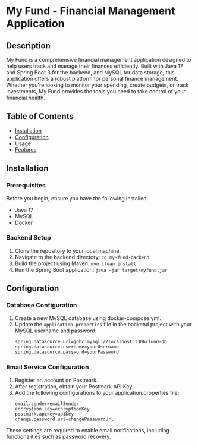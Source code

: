 # My Fund - Financial Management Application

## Description

My Fund is a comprehensive financial management application designed to help users track and manage their finances efficiently. Built with Java 17 and Spring Boot 3 for the backend, and MySQL for data storage, this application offers a robust platform for personal finance management. Whether you're looking to monitor your spending, create budgets, or track investments, My Fund provides the tools you need to take control of your financial health.

## Table of Contents

- [Installation](#installation)
- [Configuration](#configuration)
- [Usage](#usage)
- [Features](#features)

## Installation

### Prerequisites

Before you begin, ensure you have the following installed:
- Java 17
- MySQL
- Docker

### Backend Setup

1. Clone the repository to your local machine.
2. Navigate to the backend directory: `cd my-fund-backend`
3. Build the project using Maven: `mvn clean install`
4. Run the Spring Boot application: `java -jar target/myfund.jar`

## Configuration

### Database Configuration

1. Create a new MySQL database using docker-compose.yml.
2. Update the `application.properties` file in the backend project with your MySQL username and password:
   ```
   spring.datasource.url=jdbc:mysql://localhost:3306/fund-db
   spring.datasource.username=yourUsername
   spring.datasource.password=yourPassword
   ```
   
### Email Service Configuration

1. Register an account on Postmark.
2. After registration, obtain your Postmark API Key.
3. Add the following configurations to your application.properties file:
   ```
   email.sender=emailSender
   encryption.key=ecnryptionKey
   postmark.apikey=apiKey
   change.password.url=changePasswordUrl
These settings are required to enable email notifications, including functionalities such as password recovery.
